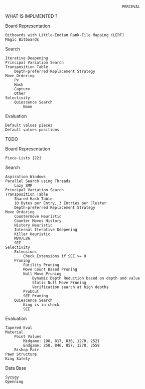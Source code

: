                                                         PERCEVAL

WHAT IS IMPLMENTED ?


Board Representation

    Bitboards with Little-Endian Rank-File Mapping (LERF)
    Magic Bitboards

Search

    Iterative Deepening
    Principal Variation Search
    Transposition Table
        Depth-preferred Replacement Strategy
    Move Ordering
        PV
        Hash
        Capture
        Other
    Selectivity
        Quiescence Search
            None 
            
Evaluation
    
    Default values pieces
    Default values positions
    

TODO

Board Representation

    Piece-Lists [22]

Search

    Aspiration Windows
    Parallel Search using Threads
        Lazy SMP
    Principal Variation Search
    Transposition Table
        Shared Hash Table
        10 Bytes per Entry, 3 Entries per Cluster
        Depth-preferred Replacement Strategy
    Move Ordering
        Countermove Heuristic
        Counter Moves History
        History Heuristic
        Internal Iterative Deepening
        Killer Heuristic
        MVV/LVA
        SEE
    Selectivity
        Extensions
            Check Extensions if SEE >= 0
        Pruning
            Futility Pruning
            Move Count Based Pruning
            Null Move Pruning
                Dynamic Depth Reduction based on depth and value
                Static Null Move Pruning
                Verification search at high depths
            ProbCut
            SEE Pruning
        Quiescence Search
            King is in check
            SEE

Evaluation

    Tapered Eval
    Material
        Point Values
            Midgame: 198, 817, 836, 1270, 2521
            Endgame: 258, 846, 857, 1278, 2558
        Bishop Pair
    Pawn Structure
    King Safety

Data Base

    Syzygy
    Openning
